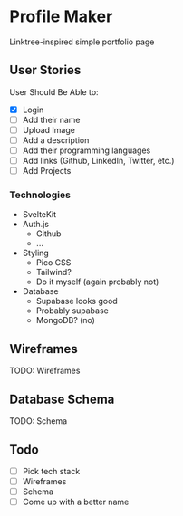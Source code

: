 # Profile Maker

Linktree-inspired simple portfolio page

## User Stories

User Should Be Able to:
  - [x] Login
  - [ ] Add their name
  - [ ] Upload Image
  - [ ] Add a description
  - [ ] Add their programming languages
  - [ ] Add links (Github, LinkedIn, Twitter, etc.)
  - [ ] Add Projects

### Technologies

- SvelteKit
- Auth.js
  - Github
  - ...
- Styling
  - Pico CSS
  - Tailwind?
  - Do it myself (again probably not)
- Database
  - Supabase looks good
  - Probably supabase
  - MongoDB? (no)

## Wireframes

TODO: Wireframes

## Database Schema

TODO: Schema


## Todo

- [ ] Pick tech stack
- [ ] Wireframes
- [ ] Schema
- [ ] Come up with a better name
